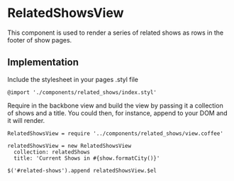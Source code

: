 # RelatedShowsView

This component is used to render a series of related shows as rows in the footer of show pages. 

## Implementation

Include the stylesheet in your pages .styl file
````
@import './components/related_shows/index.styl'
````

Require in the backbone view and build the view by passing it a collection of shows and a title. You could then, for instance, append to your DOM and it will render.

````
RelatedShowsView = require '../components/related_shows/view.coffee'

relatedShowsView = new RelatedShowsView 
  collection: relatedShows
  title: 'Current Shows in #{show.formatCity()}'

$('#related-shows').append relatedShowsView.$el
````

